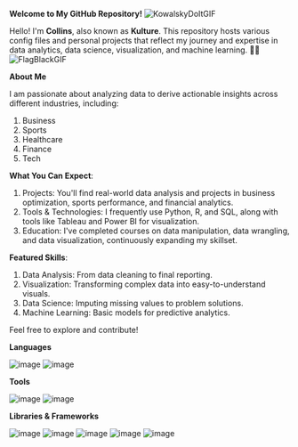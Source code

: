 **Welcome to My GitHub Repository!** ![KowalskyDoItGIF](https://github.com/user-attachments/assets/5990d2d4-48ea-4c19-a4cd-0a668fdd33ef)

Hello! I'm **Collins**, also known as **Kulture**. This repository hosts various config files and personal projects that reflect my journey and expertise in data analytics, data science, visualization, and machine learning. 🚀✅![FlagBlackGIF](https://github.com/user-attachments/assets/dca5aea5-c960-4ce5-aab3-ff22ab192896)


**About Me**

I am passionate about analyzing data to derive actionable insights across different industries, including:

1) Business
2) Sports
3) Healthcare
4) Finance
5) Tech

**What You Can Expect**:
1) Projects: You'll find real-world data analysis and projects in business optimization, sports performance, and financial analytics.
2) Tools & Technologies: I frequently use Python, R, and SQL, along with tools like Tableau and Power BI for visualization.
3) Education: I've completed courses on data manipulation, data wrangling, and data visualization, continuously expanding my skillset.
   
**Featured Skills**:
1) Data Analysis: From data cleaning to final reporting.
2) Visualization: Transforming complex data into easy-to-understand visuals.
3) Data Science: Imputing missing values to problem solutions.
4) Machine Learning: Basic models for predictive analytics.

Feel free to explore and contribute!

**Languages**

![image](https://github.com/user-attachments/assets/32125315-1681-4125-9570-55043714fa6e)
![image](https://github.com/user-attachments/assets/bdd1e1e7-56f0-43eb-bbca-85db8e7554bb)

**Tools**

![image](https://github.com/user-attachments/assets/a7337c4e-458d-47c2-81f6-5f0c0a5bb5a0)
![image](https://github.com/user-attachments/assets/61a658da-0755-4c12-b5dc-896e94776d96)

**Libraries & Frameworks**

![image](https://github.com/user-attachments/assets/c2e9605c-8cb1-4dcb-a252-737a4ba88f24)
![image](https://github.com/user-attachments/assets/9b486941-dcb6-4f9c-8693-19e07a17cac2)
![image](https://github.com/user-attachments/assets/fedf256c-9590-454c-a3ad-105e8b836279)
![image](https://github.com/user-attachments/assets/2e1cba64-9aa3-41e5-9a17-705bee92217e)
![image](https://github.com/user-attachments/assets/1cf0a0ad-47c7-4bff-a699-9601ef712c4b)














